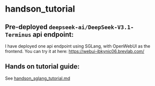 # handson_tutorial

## Pre-deployed `deepseek-ai/DeepSeek-V3.1-Terminus` api endpoint:
I have deployed one api endpoint using SGLang, with OpenWebUI as the frontend. You can try it at here:
 https://webui-ibkynic06.brevlab.com/

## Hands on tutorial guide:

See [handson_sglang_tutorial.md](handson_sglang_tutorial.md)